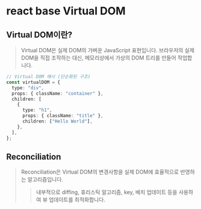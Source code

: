 # react base Virtual DOM

## Virtual DOM이란?

> Virtual DOM은 실제 DOM의 가벼운 JavaScript 표현입니다. 브라우저의 실제 DOM을 직접 조작하는 대신, 메모리상에서 가상의 DOM 트리를 만들어 작업합니다.

```ts
// Virtual DOM 예시 (단순화된 구조)
const virtualDOM = {
  type: "div",
  props: { className: "container" },
  children: [
    {
      type: "h1",
      props: { className: "title" },
      children: ["Hello World"],
    },
  ],
};
```

## Reconciliation

> Reconciliation은 Virtual DOM의 변경사항을 실제 DOM에 효율적으로 반영하는 알고리즘입니다.
>
> > 내부적으로 diffing, 휴리스틱 알고리즘, key, 배치 업데이트 등을 사용하여 뷰 업데이트를 최적화합니다.
